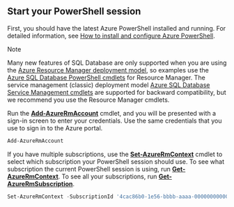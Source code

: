 
## Start your PowerShell session
First, you should have the latest Azure PowerShell installed and running. For detailed information, see [How to install and configure Azure PowerShell](/powershell/azureps-cmdlets-docs).

> [!NOTE]
> Many new features of SQL Database are only supported when you are using the [Azure Resource Manager deployment model](../articles/azure-resource-manager/resource-group-overview.md), so examples use the [Azure SQL Database PowerShell cmdlets](https://msdn.microsoft.com/library/azure/mt574084\(v=azure.300\).aspx) for Resource Manager. The service management (classic) deployment model [Azure SQL Database Service Management cmdlets](https://msdn.microsoft.com/library/azure/dn546723\(v=azure.300\).aspx) are supported for backward compatibility, but we recommend you use the Resource Manager cmdlets.
> 
> 

Run the [**Add-AzureRmAccount**](https://msdn.microsoft.com/library/azure/mt619267\(v=azure.300\).aspx) cmdlet, and you will be presented with a sign-in screen to enter your credentials. Use the same credentials that you use to sign in to the Azure portal.

```PowerShell
Add-AzureRmAccount
```

If you have multiple subscriptions, use the [**Set-AzureRmContext**](https://msdn.microsoft.com/library/azure/mt619263\(v=azure.300\).aspx) cmdlet to select which subscription your PowerShell session should use. To see what subscription the current PowerShell session is using, run [**Get-AzureRmContext**](https://msdn.microsoft.com/library/azure/mt619265\(v=azure.300\).aspx). To see all your subscriptions, run [**Get-AzureRmSubscription**](https://msdn.microsoft.com/library/azure/mt619284\(v=azure.300\).aspx).

```PowerShell
Set-AzureRmContext -SubscriptionId '4cac86b0-1e56-bbbb-aaaa-000000000000'
```
